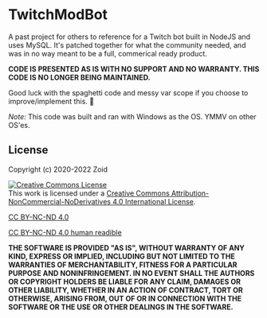 # TwitchModBot

A past project for others to reference for a Twitch bot built in NodeJS and uses MySQL. It's patched together for what the community needed, and was in no way meant to be a full, commerical ready product.

**CODE IS PRESENTED AS IS WITH NO SUPPORT AND NO WARRANTY. THIS CODE IS NO LONGER BEING MAINTAINED.**

Good luck with the spaghetti code and messy var scope if you choose to improve/implement this. 🤠

*Note:* This code was built and ran with Windows as the OS. YMMV on other OS'es.
## License

Copyright (c) 2020-2022 Zoid

<a rel="license" href="http://creativecommons.org/licenses/by-nc-nd/4.0/"><img alt="Creative Commons License" style="border-width:0" src="https://i.creativecommons.org/l/by-nc-nd/4.0/80x15.png" /></a><br />This work is licensed under a <a rel="license" href="http://creativecommons.org/licenses/by-nc-nd/4.0/">Creative Commons Attribution-NonCommercial-NoDerivatives 4.0 International License</a>.

[CC BY-NC-ND 4.0](https://creativecommons.org/licenses/by-nc-nd/4.0/legalcode)

[CC BY-NC-ND 4.0 human readible](https://creativecommons.org/licenses/by-nc-nd/4.0/)

**THE SOFTWARE IS PROVIDED "AS IS", WITHOUT WARRANTY OF ANY KIND, EXPRESS OR
IMPLIED, INCLUDING BUT NOT LIMITED TO THE WARRANTIES OF MERCHANTABILITY,
FITNESS FOR A PARTICULAR PURPOSE AND NONINFRINGEMENT. IN NO EVENT SHALL THE
AUTHORS OR COPYRIGHT HOLDERS BE LIABLE FOR ANY CLAIM, DAMAGES OR OTHER
LIABILITY, WHETHER IN AN ACTION OF CONTRACT, TORT OR OTHERWISE, ARISING FROM,
OUT OF OR IN CONNECTION WITH THE SOFTWARE OR THE USE OR OTHER DEALINGS IN THE
SOFTWARE.**

